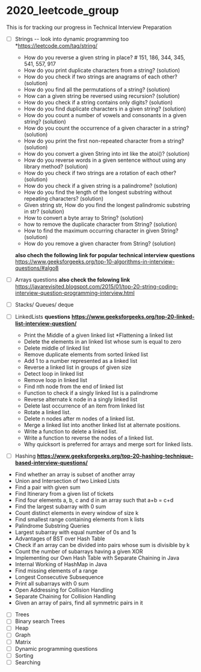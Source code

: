 # 2020_leetcode_group
This is for tracking our progress in Technical Interview Preparation
- [ ] Strings -- look into dynamic programming too
   *https://leetcode.com/tag/string/
  * How do you reverse a given string in place? # 151, 186, 344, 345, 541, 557, 917
  * How do you print duplicate characters from a string? (solution)
  * How do you check if two strings are anagrams of each other? (solution)
  *  How do you find all the permutations of a string? (solution)
  *  How can a given string be reversed using recursion? (solution)
  *  How do you check if a string contains only digits? (solution)
  *  How do you find duplicate characters in a given string? (solution)
  *  How do you count a number of vowels and consonants in a given string? (solution)
  *  How do you count the occurrence of a given character in a string? (solution)
  *  How do you print the first non-repeated character from a string? (solution)
  *  How do you convert a given String into int like the atoi()? (solution)
  *  How do you reverse words in a given sentence without using any library method? (solution)
  * How do you check if two strings are a rotation of each other? (solution)
  * How do you check if a given string is a palindrome? (solution)
  *  How do you find the length of the longest substring without repeating characters? (solution)
  *  Given string str, How do you find the longest palindromic substring in str? (solution)
  *  How to convert a byte array to String? (solution)
  *  how to remove the duplicate character from String? (solution)
  * How to find the maximum occurring character in given String? (solution)
  *  How do you remove a given character from String? (solution)
  
  **also chech the following link for popular technical interview questions**
  https://www.geeksforgeeks.org/top-10-algorithms-in-interview-questions/#algo8
- [ ] Arrays questions
**also check the folowing link** https://javarevisited.blogspot.com/2015/01/top-20-string-coding-interview-question-programming-interview.html
- [ ] Stacks/ Queues/ deque
- [ ] LinkedLists
  **questions**
  **https://www.geeksforgeeks.org/top-20-linked-list-interview-question/**
    * Print the Middle of a given linked list
    *Flattening a linked list
   * Delete the elements in an linked list whose sum is equal to zero
    * Delete middle of linked list
    * Remove duplicate elements from sorted linked list
    * Add 1 to a number represented as a linked list
    * Reverse a linked list in groups of given size
    * Detect loop in linked list
   *  Remove loop in linked list
    * Find nth node from the end of linked list
    * Function to check if a singly linked list is a palindrome
    * Reverse alternate k node in a singly linked list
    * Delete last occurrence of an item from linked list
    * Rotate a linked list.
    * Delete n nodes after m nodes of a linked list.
   *  Merge a linked list into another linked list at alternate positions.
    * Write a function to delete a linked list.
    * Write a function to reverse the nodes of a linked list.
    * Why quicksort is preferred for arrays and merge sort for linked lists.
- [ ] Hashing
**https://www.geeksforgeeks.org/top-20-hashing-technique-based-interview-questions/**
* Find whether an array is subset of another array
* Union and Intersection of two Linked Lists
* Find a pair with given sum
* Find Itinerary from a given list of tickets
* Find four elements a, b, c and d in an array such that a+b = c+d
* Find the largest subarray with 0 sum
* Count distinct elements in every window of size k
* Find smallest range containing elements from k lists
* Palindrome Substring Queries
* Largest subarray with equal number of 0s and 1s
* Advantages of BST over Hash Table
* Check if an array can be divided into pairs whose sum is divisible by k
* Count the number of subarrays having a given XOR
* Implementing our Own Hash Table with Separate Chaining in Java
* Internal Working of HashMap in Java
* Find missing elements of a range
* Longest Consecutive Subsequence
* Print all subarrays with 0 sum
* Open Addressing for Collision Handling
* Separate Chaining for Collision Handling
* Given an array of pairs, find all symmetric pairs in it
- [ ] Trees
- [ ] Binary search Trees
- [ ] Heap
- [ ] Graph
- [ ] Matrix
- [ ] Dynamic programming questions
- [ ] Sorting
- [ ] Searching 
